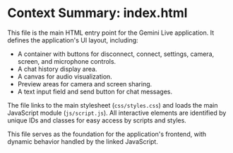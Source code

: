 # Context Summary: index.html

This file is the main HTML entry point for the Gemini Live application. It defines the application's UI layout, including:

- A container with buttons for disconnect, connect, settings, camera, screen, and microphone controls.
- A chat history display area.
- A canvas for audio visualization.
- Preview areas for camera and screen sharing.
- A text input field and send button for chat messages.

The file links to the main stylesheet (`css/styles.css`) and loads the main JavaScript module (`js/script.js`). All interactive elements are identified by unique IDs and classes for easy access by scripts and styles.

This file serves as the foundation for the application's frontend, with dynamic behavior handled by the linked JavaScript.